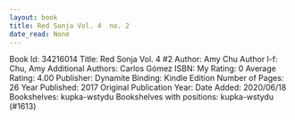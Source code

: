 ```yaml
---
layout: book
title: Red Sonja Vol. 4  no. 2
date_read: None
---
```


Book Id: 34216014
Title: Red Sonja Vol. 4 #2
Author: Amy Chu
Author l-f: Chu, Amy
Additional Authors: Carlos Gómez
ISBN: 
My Rating: 0
Average Rating: 4.00
Publisher: Dynamite
Binding: Kindle Edition
Number of Pages: 26
Year Published: 2017
Original Publication Year: 
Date Added: 2020/06/18
Bookshelves: kupka-wstydu
Bookshelves with positions: kupka-wstydu (#1613)

